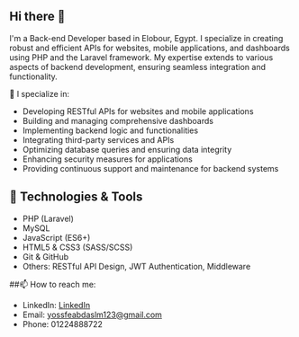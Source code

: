 ## Hi there 👋

I'm a Back-end Developer based in Elobour, Egypt. I specialize in creating robust and efficient APIs for websites, mobile applications, and dashboards using PHP and the Laravel framework. My expertise extends to various aspects of backend development, ensuring seamless integration and functionality.

🚀 I specialize in:

- Developing RESTful APIs for websites and mobile applications
- Building and managing comprehensive dashboards
- Implementing backend logic and functionalities
- Integrating third-party services and APIs
- Optimizing database queries and ensuring data integrity
- Enhancing security measures for applications
- Providing continuous support and maintenance for backend systems


## 🔧 Technologies & Tools
- PHP (Laravel)
- MySQL
- JavaScript (ES6+)
- HTML5 & CSS3 (SASS/SCSS)
- Git & GitHub
- Others: RESTful API Design, JWT Authentication, Middleware

##📫 How to reach me:
- LinkedIn: [LinkedIn]([http://github.com](https://www.linkedin.com/in/yousef-abdelsalam-8b0b1820b))
- Email: [yossfeabdaslm123@gmail.com](yossfeabdaslm123@gmail.com)
- Phone: 01224888722

<!--
**3absy1/3absy1** is a ✨ _special_ ✨ repository because its `README.md` (this file) appears on your GitHub profile.

Here are some ideas to get you started:

- 🔭 I’m currently working on ...
- 🌱 I’m currently learning ...
- 👯 I’m looking to collaborate on ...
- 🤔 I’m looking for help with ...
- 💬 Ask me about ...
- 📫 How to reach me: ...
- 😄 Pronouns: ...
- ⚡ Fun fact: ...
-->
